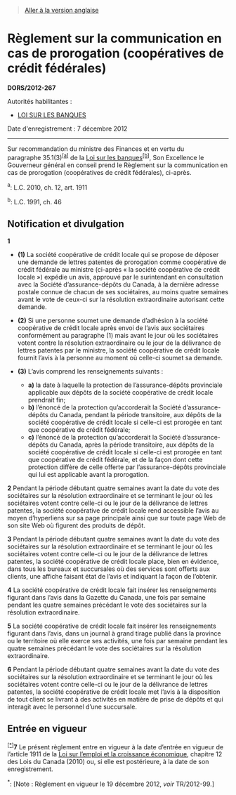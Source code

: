 > [Aller à la version anglaise](/en/Regulations/Statutory%20Orders%20and%20Regulations/2012/267.md)

# Règlement sur la communication en cas de prorogation (coopératives de crédit fédérales)

**DORS/2012-267**

Autorités habilitantes : 
- [LOI SUR LES BANQUES](/fr/Lois/Lois%20du%20Canada/1991/ch.%2046.md)

Date d'enregistrement : 7 décembre 2012

----------

Sur recommandation du ministre des Finances et en vertu du paragraphe 35.1(3)<sup><a href='#nbp_a'>[a]</a></sup> de la [Loi sur les banques](/fr/Lois/Lois%20du%20Canada/1991/ch.%2046.md)<sup><a href='#nbp_b'>[b]</a></sup>, Son Excellence le Gouverneur général en conseil prend le Règlement sur la communication en cas de prorogation (coopératives de crédit fédérales), ci-après.

<a name='nbp_a'><sup>a</sup></a>: L.C. 2010, ch. 12, art. 1911<br />

<a name='nbp_b'><sup>b</sup></a>: L.C. 1991, ch. 46<br />




## Notification et divulgation


**1** 

- **(1)** La société coopérative de crédit locale qui se propose de déposer une demande de lettres patentes de prorogation comme coopérative de crédit fédérale au ministre (ci-après « la société coopérative de crédit locale ») expédie un avis, approuvé par le surintendant en consultation avec la Société d’assurance-dépôts du Canada, à la dernière adresse postale connue de chacun de ses sociétaires, au moins quatre semaines avant le vote de ceux-ci sur la résolution extraordinaire autorisant cette demande.

- **(2)** Si une personne soumet une demande d’adhésion à la société coopérative de crédit locale après envoi de l’avis aux sociétaires conformément au paragraphe (1) mais avant le jour où les sociétaires votent contre la résolution extraordinaire ou le jour de la délivrance de lettres patentes par le ministre, la société coopérative de crédit locale fournit l’avis à la personne au moment où celle-ci soumet sa demande.

- **(3)** L’avis comprend les renseignements suivants :
	- **a)** la date à laquelle la protection de l’assurance-dépôts provinciale applicable aux dépôts de la société coopérative de crédit locale prendrait fin;
	- **b)** l’énoncé de la protection qu’accorderait la Société d’assurance-dépôts du Canada, pendant la période transitoire, aux dépôts de la société coopérative de crédit locale si celle-ci est prorogée en tant que coopérative de crédit fédérale;
	- **c)** l’énoncé de la protection qu’accorderait la Société d’assurance-dépôts du Canada, après la période transitoire, aux dépôts de la société coopérative de crédit locale si celle-ci est prorogée en tant que coopérative de crédit fédérale, et de la façon dont cette protection diffère de celle offerte par l’assurance-dépôts provinciale qui lui est applicable avant la prorogation.



**2** Pendant la période débutant quatre semaines avant la date du vote des sociétaires sur la résolution extraordinaire et se terminant le jour où les sociétaires votent contre celle-ci ou le jour de la délivrance de lettres patentes, la société coopérative de crédit locale rend accessible l’avis au moyen d’hyperliens sur sa page principale ainsi que sur toute page Web de son site Web où figurent des produits de dépôt.



**3** Pendant la période débutant quatre semaines avant la date du vote des sociétaires sur la résolution extraordinaire et se terminant le jour où les sociétaires votent contre celle-ci ou le jour de la délivrance de lettres patentes, la société coopérative de crédit locale place, bien en évidence, dans tous les bureaux et succursales où des services sont offerts aux clients, une affiche faisant état de l’avis et indiquant la façon de l’obtenir.



**4** La société coopérative de crédit locale fait insérer les renseignements figurant dans l’avis dans la Gazette du Canada, une fois par semaine pendant les quatre semaines précédant le vote des sociétaires sur la résolution extraordinaire.



**5** La société coopérative de crédit locale fait insérer les renseignements figurant dans l’avis, dans un journal à grand tirage publié dans la province ou le territoire où elle exerce ses activités, une fois par semaine pendant les quatre semaines précédant le vote des sociétaires sur la résolution extraordinaire.



**6** Pendant la période débutant quatre semaines avant la date du vote des sociétaires sur la résolution extraordinaire et se terminant le jour où les sociétaires votent contre celle-ci ou le jour de la délivrance de lettres patentes, la société coopérative de crédit locale met l’avis à la disposition de tout client se livrant à des activités en matière de prise de dépôts et qui interagit avec le personnel d’une succursale.




## Entrée en vigueur


<sup><a href='#fn_Ind6333_hq_13721'>[*]</a></sup>**7** Le présent règlement entre en vigueur à la date d’entrée en vigueur de l’article 1911 de la [Loi sur l’emploi et la croissance économique](/fr/Lois/Lois%20du%20Canada/2010/ch.%2012.md), chapitre 12 des Lois du Canada (2010) ou, si elle est postérieure, à la date de son enregistrement.

<a name='fn_Ind6333_hq_13721'><sup>*</sup></a>: [Note : Règlement en vigueur le 19 décembre 2012, *voir* TR/2012-99.]<br />


